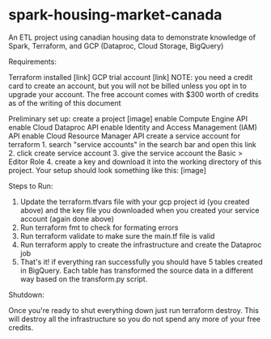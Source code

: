 # spark-housing-market-canada
An ETL project using canadian housing data to demonstrate knowledge of Spark, Terraform, and GCP (Dataproc, Cloud Storage, BigQuery)

Requirements:

Terraform installed [link]
GCP trial account [link]
NOTE:  you need a credit card to create an account, but you will not be billed unless you opt in to upgrade your account.  The free account comes with $300 worth of credits as of the writing of this document


Preliminary set up:
    create a project
    [image]
    enable Compute Engine API
    enable Cloud Dataproc API
    enable Identity and Access Management (IAM) API
    enable Cloud Resource Manager API
    create a service account for terraform
        1. search "service accounts" in the search bar and open this link
        2. click create service account
        3. give the service account the Basic > Editor Role
        4. create a key and download it into the working directory of this project.  Your setup should look something like this: [image]
    

Steps to Run:

1. Update the terraform.tfvars file with your gcp project id (you created above) and the key file you downloaded when you created your service account (again done above)
2. Run terraform fmt to check for formating errors
3. Run terraform validate to make sure the main.tf file is valid
4. Run terraform apply to create the infrastructure and create the Dataproc job
5. That's it!  if everything ran successfully you should have 5 tables created in BigQuery.  Each table has transformed the source data in a different way based on the transform.py script.

Shutdown:

Once you're ready to shut everything down just run terraform destroy.  This will destroy all the infrastructure so you do not spend any more of your free credits.
